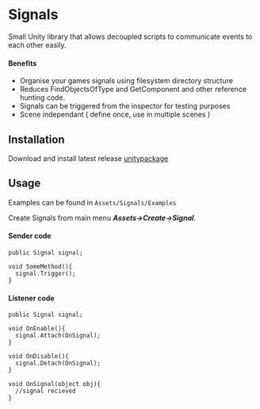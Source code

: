 # Signals
Small Unity library that allows decoupled scripts to communicate events to each other easily.

#### Benefits
* Organise your games signals using filesystem directory structure
* Reduces FindObjectsOfType and GetComponent and other reference hunting code.
* Signals can be triggered from the inspector for testing purposes
* Scene independant ( define once, use in multiple scenes )

## Installation
Download and install latest release [unitypackage](https://github.com/paulhayes/Signals/releases/download/v0.1.1/Signals.unitypackage)

## Usage
Examples can be found in ```Assets/Signals/Examples```


Create Signals from main menu ***Assets->Create->Signal***. 


#### Sender code
```
public Signal signal;

void SomeMethod(){
  signal.Trigger();
}
```

#### Listener code
```
public Signal signal;

void OnEnable(){
  signal.Attach(OnSignal);
}

void OnDisable(){
  signal.Detach(OnSignal);
}

void OnSignal(object obj){
  //signal recieved
}
```

